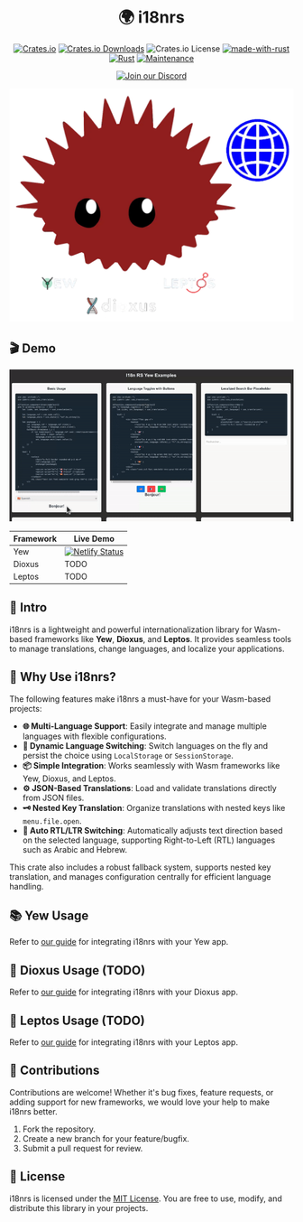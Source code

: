 <div align="center">

# 🌍 i18nrs

[![Crates.io](https://img.shields.io/crates/v/i18nrs)](https://crates.io/crates/i18nrs)
[![Crates.io Downloads](https://img.shields.io/crates/d/i18nrs)](https://crates.io/crates/i18nrs)
![Crates.io License](https://img.shields.io/crates/l/i18nrs)
[![made-with-rust](https://img.shields.io/badge/Made%20with-Rust-1f425f.svg?logo=rust&logoColor=white)](https://www.rust-lang.org/)
[![Rust](https://img.shields.io/badge/Rust-1.85%2B-blue.svg)](https://www.rust-lang.org)
[![Maintenance](https://img.shields.io/badge/Maintained%3F-yes-green.svg)](https://github.com/wiseaidev)

[![Join our Discord](https://dcbadge.limes.pink/api/server/b5JbvHW5nv)](https://discord.gg/b5JbvHW5nv)

<!-- absolute url for docs.rs cause assets is excluded from crate -->
![logo](https://raw.githubusercontent.com/opensass/i18n-rs/refs/heads/main/assets/new-logo.webp)

</div>

## 🎬 Demo

<!-- absolute url for docs.rs cause assets is excluded from crate -->
![i18n-rs-demo](https://raw.githubusercontent.com/opensass/i18n-rs/refs/heads/main/assets/demo.gif)

| Framework | Live Demo |
| --- | --- |
| Yew | [![Netlify Status](https://api.netlify.com/api/v1/badges/b213132a-d8b6-494b-8a5f-7290682a1a95/deploy-status)](https://i18n-rs.netlify.app) |
| Dioxus | TODO |
| Leptos | TODO |

## 📜 Intro

i18nrs is a lightweight and powerful internationalization library for Wasm-based frameworks like **Yew**, **Dioxus**, and **Leptos**. It provides seamless tools to manage translations, change languages, and localize your applications.

## 🤔 Why Use i18nrs?

The following features make i18nrs a must-have for your Wasm-based projects:

- **🌐 Multi-Language Support**: Easily integrate and manage multiple languages with flexible configurations.
- **🔄 Dynamic Language Switching**: Switch languages on the fly and persist the choice using `LocalStorage` or `SessionStorage`.
- **📦 Simple Integration**: Works seamlessly with Wasm frameworks like Yew, Dioxus, and Leptos.
- **⚙️ JSON-Based Translations**: Load and validate translations directly from JSON files.
- **🗝️ Nested Key Translation**: Organize translations with nested keys like `menu.file.open`.
- **🧭 Auto RTL/LTR Switching**: Automatically adjusts text direction based on the selected language, supporting Right-to-Left (RTL) languages such as Arabic and Hebrew.

This crate also includes a robust fallback system, supports nested key translation, and manages configuration centrally for efficient language handling.

## 📚 Yew Usage

<!-- absolute url for docs.rs cause YEW.md is not included in crate -->
Refer to [our guide](https://github.com/opensass/i18n-rs/blob/main/YEW.md) for integrating i18nrs with your Yew app.

## 🧬 Dioxus Usage (TODO)

<!-- absolute url for docs.rs cause DIOXUS.md is not included in crate -->
Refer to [our guide](https://github.com/opensass/i18n-rs/blob/main/DIOXUS.md) for integrating i18nrs with your Dioxus app.

## 🌱 Leptos Usage (TODO)

<!-- absolute url for docs.rs cause LEPTOS.md is not included in crate -->
Refer to [our guide](https://github.com/opensass/i18n-rs/blob/main/LEPTOS.md) for integrating i18nrs with your Leptos app.

## 🤝 Contributions

Contributions are welcome! Whether it's bug fixes, feature requests, or adding support for new frameworks, we would love your help to make i18nrs better.

1. Fork the repository.
1. Create a new branch for your feature/bugfix.
1. Submit a pull request for review.

## 📜 License

<!-- absolute url for docs.rs cause LICENSE.md is not included in crate -->
i18nrs is licensed under the [MIT License](https://github.com/opensass/i18n-rs/blob/main/LICENSE.md). You are free to use, modify, and distribute this library in your projects.

